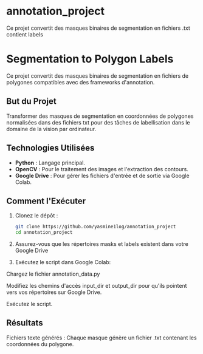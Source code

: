 # annotation_project
Ce projet convertit des masques binaires de segmentation en fichiers .txt contient labels

# Segmentation to Polygon Labels

Ce projet convertit des masques binaires de segmentation en fichiers de polygones compatibles avec des frameworks d'annotation.

## But du Projet

Transformer des masques de segmentation en coordonnées de polygones normalisées dans des fichiers txt  pour des tâches de labellisation dans le domaine de la vision par ordinateur.

## Technologies Utilisées

- **Python** : Langage principal.
- **OpenCV** : Pour le traitement des images et l'extraction des contours.
- **Google Drive** : Pour gérer les fichiers d'entrée et de sortie via Google Colab.

## Comment l'Exécuter

1. Clonez le dépôt :
   ```bash
   git clone https://github.com/yasmine1log/annotation_project
   cd annotation_project

2. Assurez-vous que les répertoires masks et labels existent dans votre Google Drive

3. Exécutez le script dans Google Colab: 

Chargez le fichier annotation_data.py

Modifiez les chemins d'accès input_dir et output_dir pour qu'ils pointent vers vos répertoires sur Google Drive.

Exécutez le script.


## Résultats

Fichiers texte générés : Chaque masque génère un fichier .txt contenant les coordonnées du polygone.
